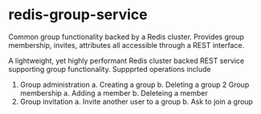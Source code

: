 # redis-group-service
Common group functionality backed by a Redis cluster. Provides group membership, invites, attributes all accessible through a REST interface.

A lightweight, yet highly performant Redis cluster backed REST service supporting group functionality. Suppprted operations include

1. Group administration
a. Creating a group
b. Deleting a group 
2 Group membership
a. Adding a member
b. Deleteing a member
3. Group invitation
a. Invite another user to a group
b. Ask to join a group
